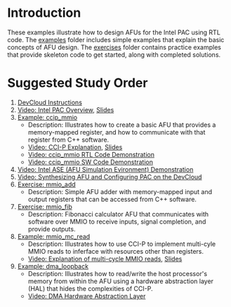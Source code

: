 # Introduction

These examples illustrate how to design AFUs for the Intel PAC using RTL code. The [examples](examples/) folder includes simple examples that explain the basic concepts of AFU design. The [exercises](exercises/) folder contains practice examples that provide skeleton code to get started, along with completed solutions.


# Suggested Study Order

1. [DevCloud Instructions](https://github.com/ARC-Lab-UF/intel-training-modules#devcloud-instructions)
1. [Video: Intel PAC Overview](https://youtu.be/HatHuLtZ5-0), [Slides](../intel_pac_overview.pptx)   
1. [Example: ccip_mmio](examples/ccip_mmio)
    - Description: Illustrates how to create a basic AFU that provides a memory-mapped register, and how to communicate with that register from C++ software.
    - [Video: CCI-P Explanation](https://www.youtube.com/watch?v=e03xuTsQ4fQ), [Slides](examples/ccip_mmio/intel_pac_rtl_ccip.pptx)
    - [Video: ccip_mmio RTL Code Demonstration](https://www.youtube.com/watch?v=3WXo1qzYTvs)
    - [Video: ccip_mmio SW Code Demonstration](https://www.youtube.com/watch?v=Qed4ooAeepw)
1. [Video: Intel ASE (AFU Simulation Evironment) Demonstration](https://youtu.be/HI2gSz_MXjc)
1. [Video: Synthesizing AFU and Configuring PAC on the DevCloud](https://youtu.be/QPjkVo3gSb0)
1. [Exercise: mmio_add](exercises/mmio_add)    
    - Description: Simple AFU adder with memory-mapped input and output registers that can be accessed from C++ software.
1. [Exercise: mmio_fib](exercises/mmio_fib)
    - Description: Fibonacci calculator AFU that communicates with software over MMIO to receive inputs, signal completion, and provide outputs.    
1. [Example: mmio_mc_read](examples/mmio_mc_read)
    - Description: Illustrates how to use CCI-P to implement multi-cyle MMIO reads to inferface with resources other than registers.
    - [Video: Explanation of multi-cycle MMIO reads](https://youtu.be/Xj1Clq4ac8E), [Slides](examples/mmio_mc_read/mmio_mc_read.pptx)
1. [Example: dma_loopback](examples/dma_loopback)
    - Description: Illustrates how to read/write the host processor's memory from within the AFU using a hardware abstraction layer (HAL) that hides the complexities of CCI-P.
    - [Video: DMA Hardware Abstraction Layer](https://youtu.be/q94xiWhug6c)
    
    

